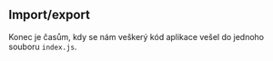 ## Import/export

Konec je časům, kdy se nám veškerý kód aplikace vešel do jednoho souboru `index.js`. 
